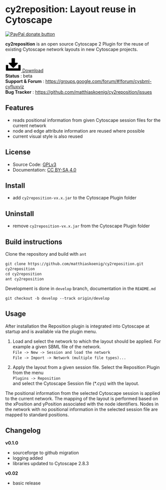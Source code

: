 # cy2reposition: Layout reuse in Cytoscape

<a href="https://www.paypal.com/cgi-bin/webscr?cmd=_s-xclick&amp;hosted_button_id=RYHNRJFBMWD5N" title="Donate to this project using Paypal"><img src="https://img.shields.io/badge/paypal-donate-yellow.svg" alt="PayPal donate button" /></a>

**cy2reposition** is an open source Cytoscape 2 Plugin for the reuse of existing Cytoscape network layouts in new Cytoscape projects.

[![Download](docs/images/icon-download.png) Download](https://github.com/matthiaskoenig/cy2reposition/releases/latest)  
**Status** : beta  
**Support & Forum** : https://groups.google.com/forum/#!forum/cysbml-cyfluxviz  
**Bug Tracker** : https://github.com/matthiaskoenig/cy2reposition/issues  

## Features
- reads positional information from given Cytoscape session files for the current network
- node and edge attribute information are reused where possible
- current visual style is also reused

## License
* Source Code: [GPLv3](http://opensource.org/licenses/GPL-3.0)
* Documentation: [CC BY-SA 4.0](http://creativecommons.org/licenses/by-sa/4.0/)

## Install
* add `cy2reposition-vx.x.jar` to the Cytoscape Plugin folder

## Uninstall
* remove `cy2reposition-vx.x.jar` from the Cytoscape Plugin folder

## Build instructions
Clone the repository and build with `ant`
```
git clone https://github.com/matthiaskoenig/cy2reposition.git cy2reposition
cd cy2reposition
ant cy2reposition
```
Development is done in `develop` branch, documentation in the `README.md`
```
git checkout -b develop --track origin/develop
```

## Usage
 After installation the Reposition plugin is integrated into Cytoscape at startup and is available via the plugin menu.

1. Load and select the network to which the layout should be applied. For example a given SBML file of the network.  
`File -> New -> Session and load the network`  
`File -> Import -> Network (multiple file types)...`

2. Apply the layout from a given session file. Select the Reposition Plugin from the menu  
`Plugins -> Reposition`  
and select the Cytoscape Session file (*.cys) with the layout.

The positional information from the selected Cytoscape session is applied to the current network. The mapping of the layout is performed based on the xPosition and yPosition associated with the node identifiers. Nodes in the network with no positional information in the selected session file are mapped to standard positions. 

## Changelog
**v0.1.0** 
- sourceforge to github migration
- logging added
- libraries updated to Cytoscape 2.8.3

**v0.02** 
- basic release
